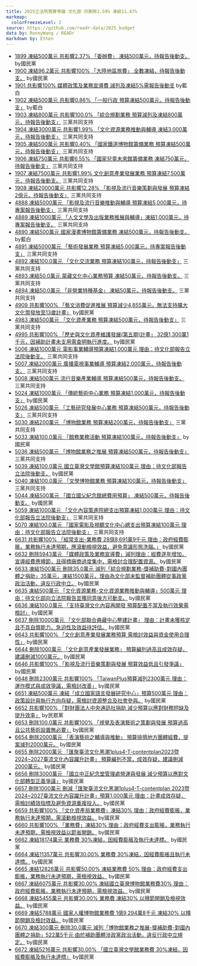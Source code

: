 ```yaml
---
title: 2025立法院預算爭議 文化部 共刪除2.59% 凍結11.47%
markmap:
  colorFreezeLevel: 2
source: https://github.com/readr-data/2025_budget
data by: RonnyWang / READr
markdown by: Ethen
---
```

- [1899 凍結500萬元 共影響2.37% 「委辦費」 凍結500萬元，待報告後動支。](https://ppg.ly.gov.tw/ppg/sittings/2024121376/details?meetingDate=113/12/16&meetingTime=09:00-17:30&departmentCode=null) by國民黨
- [1900 凍結96.2萬元 共影響100% 「大陸地區旅費」 全數凍結，待報告後動支。](https://ppg.ly.gov.tw/ppg/sittings/2024121376/details?meetingDate=113/12/16&meetingTime=09:00-17:30&departmentCode=null) by國民黨
- [1901 共影響100% 媒體政策及業務宣導費 減列及凍結5%需報告後動支](https://ppg.ly.gov.tw/ppg/sittings/2024121376/details?meetingDate=113/12/16&meetingTime=09:00-17:30&departmentCode=null) by藍白
- [1902 凍結500萬元 共影響0.86% 「一般行政 預算凍結500萬元，待報告後動支」](https://ppg.ly.gov.tw/ppg/sittings/2024121376/details?meetingDate=113/12/16&meetingTime=09:00-17:30&departmentCode=null) by藍白
- [1903 凍結800萬元 共影響100.0% 「綜合規劃業務 預算減列及凍結800萬元，待報告後動支」](https://ppg.ly.gov.tw/ppg/sittings/2024121376/details?meetingDate=113/12/16&meetingTime=09:00-17:30&departmentCode=null) 三黨共同支持
- [1904 凍結3000萬元 共影響1.99% 「文化資源業務推動與輔導 凍結3,000萬元，待報告後動支」](https://ppg.ly.gov.tw/ppg/sittings/2024121376/details?meetingDate=113/12/16&meetingTime=09:00-17:30&departmentCode=null) 三黨共同支持
- [1905 凍結500萬元 共影響0.40% 「國家鐵道博物館籌備業務 預算凍結500萬元，待報告後動支」](https://ppg.ly.gov.tw/ppg/sittings/2024121376/details?meetingDate=113/12/16&meetingTime=09:00-17:30&departmentCode=null) 三黨共同支持
- [1906 凍結750萬元 共影響6.55% 「國家兒童未來館籌備業務 凍結750萬元，待報告後動支」](https://ppg.ly.gov.tw/ppg/sittings/2024121376/details?meetingDate=113/12/16&meetingTime=09:00-17:30&departmentCode=null) 三黨共同支持
- [1907 凍結7500萬元 共影響1.99% 文化創意產業發展業務 預算凍結7,500萬元，待報告後動支。](https://ppg.ly.gov.tw/ppg/sittings/2024121376/details?meetingDate=113/12/16&meetingTime=09:00-17:30&departmentCode=null) 三黨共同支持
- [1908 凍結20000萬元 共影響12.28% 「影視及流行音樂策劃與發展 預算凍結2億元，待報告後動支」](https://ppg.ly.gov.tw/ppg/sittings/2024121376/details?meetingDate=113/12/16&meetingTime=09:00-17:30&departmentCode=null) 三黨共同支持
- [4888 凍結5000萬元 「影視及流行音樂推動與輔導 預算凍結5,000萬元，待專案報告後動支」](https://ppg.ly.gov.tw/ppg/sittings/2024122653/details?meetingDate=113/12/30&meetingTime=09:00-17:30&departmentCode=null) 三黨共同支持
- [4889 凍結1000萬元 「人文文學及出版業務推展與輔導」凍結1,000萬元，待專案報告後動支。](https://ppg.ly.gov.tw/ppg/sittings/2024122653/details?meetingDate=113/12/30&meetingTime=09:00-17:30&departmentCode=null) 三黨共同支持
- [4890 凍結500萬元 國家漫畫博物館籌備業務 凍結500萬元，待報告後動支。](https://ppg.ly.gov.tw/ppg/sittings/2024122653/details?meetingDate=113/12/30&meetingTime=09:00-17:30&departmentCode=null) by藍白
- [4891 凍結5000萬元 「藝術發展業務 預算凍結5,000萬元，待專案報告後動支」](https://ppg.ly.gov.tw/ppg/sittings/2024122653/details?meetingDate=113/12/30&meetingTime=09:00-17:30&departmentCode=null) 三黨共同支持
- [4892 凍結100.0萬元 「文化交流業務 預算凍結100萬元，待報告後動支」](https://ppg.ly.gov.tw/ppg/sittings/2024122653/details?meetingDate=113/12/30&meetingTime=09:00-17:30&departmentCode=null) 三黨共同支持
- [4893 凍結50.0萬元 蒙藏文化中心業務預算 凍結50萬元，待報告後動支。](https://ppg.ly.gov.tw/ppg/sittings/2024122653/details?meetingDate=113/12/30&meetingTime=09:00-17:30&departmentCode=null) 三黨共同支持
- [4894 凍結50.0萬元 「非營業特種基金」 凍結50萬元，待報告後動支。](https://ppg.ly.gov.tw/ppg/sittings/2024122653/details?meetingDate=113/12/30&meetingTime=09:00-17:30&departmentCode=null) 三黨共同支持
- [4909 共影響100% 「藝文消費促進推展 預算減少4,855萬元，無法支持擴大文化幣發放至13歲計畫」](https://ppg.ly.gov.tw/ppg/sittings/2024122653/details?meetingDate=113/12/30&meetingTime=09:00-17:30&departmentCode=null) by國民黨
- [4983 凍結500萬元 「文化資產業務 預算凍結500萬元，待報告後動支」](https://ppg.ly.gov.tw/ppg/sittings/2024122653/details?meetingDate=113/12/30&meetingTime=09:00-17:30&departmentCode=null) 三黨共同支持
- [4995 共影響100% 「歷史與文化資產維護發展(第五期)計畫」 32億1,300萬1千元，因補助計畫未支用需查明執行進度。](https://ppg.ly.gov.tw/ppg/sittings/2024122653/details?meetingDate=113/12/30&meetingTime=09:00-17:30&departmentCode=null) by國民黨
- [5006 凍結1000萬元 電影事業輔導預算凍結1,000萬元 理由：待文化部報告立法院後動支。](https://ppg.ly.gov.tw/ppg/sittings/2024122653/details?meetingDate=113/12/30&meetingTime=09:00-17:30&departmentCode=null) 三黨共同支持
- [5007 凍結2000萬元 廣播電視事業輔導 預算凍結2,000萬元，待報告後動支。](https://ppg.ly.gov.tw/ppg/sittings/2024122653/details?meetingDate=113/12/30&meetingTime=09:00-17:30&departmentCode=null) 三黨共同支持
- [5008 凍結500萬元 流行音樂產業輔導 預算凍結500萬元，待報告後動支。](https://ppg.ly.gov.tw/ppg/sittings/2024122653/details?meetingDate=113/12/30&meetingTime=09:00-17:30&departmentCode=null) 三黨共同支持
- [5024 凍結1000萬元 「傳統藝術中心業務 預算凍結1,000萬元，待報告後動支」](https://ppg.ly.gov.tw/ppg/sittings/2024122653/details?meetingDate=113/12/30&meetingTime=09:00-17:30&departmentCode=null) by國民黨
- [5026 凍結500萬元 「工藝研究發展中心業務 預算凍結500萬元，待報告後動支」](https://ppg.ly.gov.tw/ppg/sittings/2024122653/details?meetingDate=113/12/30&meetingTime=09:00-17:30&departmentCode=null) 三黨共同支持
- [5030 凍結200萬元 「博物館業務 預算凍結200萬元，待報告後動支」](https://ppg.ly.gov.tw/ppg/sittings/2024122653/details?meetingDate=113/12/30&meetingTime=09:00-17:30&departmentCode=null) 三黨共同支持
- [5033 凍結100.0萬元 「館務業務活動 預算凍結100萬元，待報告後動支」](https://ppg.ly.gov.tw/ppg/sittings/2024122653/details?meetingDate=113/12/30&meetingTime=09:00-17:30&departmentCode=null) by國民黨
- [5036 凍結500萬元 「博物館業務之推展 預算凍結500萬元，待報告後動支」](https://ppg.ly.gov.tw/ppg/sittings/2024122653/details?meetingDate=113/12/30&meetingTime=09:00-17:30&departmentCode=null) 三黨共同支持
- [5039 凍結100.0萬元 國立臺灣文學館預算凍結100萬元 理由：待文化部報告立法院後動支。](https://ppg.ly.gov.tw/ppg/sittings/2024122653/details?meetingDate=113/12/30&meetingTime=09:00-17:30&departmentCode=null) by國民黨
- [5040 凍結100.0萬元 「文學博物館業務 預算凍結100萬元，待報告後動支」](https://ppg.ly.gov.tw/ppg/sittings/2024122653/details?meetingDate=113/12/30&meetingTime=09:00-17:30&departmentCode=null) 三黨共同支持
- [5044 凍結500萬元 「國立國父紀念館總費用預算」 凍結500萬元，待報告後動支。](https://ppg.ly.gov.tw/ppg/sittings/2024122653/details?meetingDate=113/12/30&meetingTime=09:00-17:30&departmentCode=null) by國民黨
- [5059 凍結1000萬元 「文化內容策進院總支出預算凍結1,000萬元 理由：待文化部報告立法院後動支」](https://ppg.ly.gov.tw/ppg/sittings/2024122653/details?meetingDate=113/12/30&meetingTime=09:00-17:30&departmentCode=null) 三黨共同支持
- [5070 凍結100.0萬元 「國家電影及視聽文化中心總支出預算凍結100萬元 理由：待文化部報告立法院後動支」](https://ppg.ly.gov.tw/ppg/sittings/2024122653/details?meetingDate=113/12/30&meetingTime=09:00-17:30&departmentCode=null) 三黨共同支持
- [6631 共影響100% 「經常支出-業務費 28億8,691萬9千元 理由：政府經費膨脹，業務執行未達預期，應滾動檢視效益，避免意識形態洗腦。」](https://ppg.ly.gov.tw/ppg/sittings/2025011544/details?meetingDate=114/01/20&meetingTime=&departmentCode=null) by國民黨
- [6632 刪除5943萬元 「媒體政策及業務宣導費」減列理由：經費逐年增加，宣導經費應撙節，且得標廠商過度集中，需檢討合理配置資源。](https://ppg.ly.gov.tw/ppg/sittings/2025011544/details?meetingDate=114/01/20&meetingTime=&departmentCode=null) by國民黨
- [6633 凍結1500萬元 刪除35.0萬元 減列「綜合規劃業務-獎補助費-對國內團體之捐助」35萬元，凍結1500萬元，理由為文化部未監督補助團體從事政黨政治活動，違反行政中立。](https://ppg.ly.gov.tw/ppg/sittings/2025011544/details?meetingDate=114/01/20&meetingTime=&departmentCode=null) by國民黨
- [6635 凍結500萬元 「文化資源業務-文化資源業務推動與輔導」500萬元 理由：待文化部向立法院報告並獲同意後方可動支。](https://ppg.ly.gov.tw/ppg/sittings/2025011544/details?meetingDate=114/01/20&meetingTime=&departmentCode=null) by國民黨
- [6636 凍結100.0萬元 「支持臺灣文化內容再開發 預算配置不當及執行效果需檢討」](https://ppg.ly.gov.tw/ppg/sittings/2025011544/details?meetingDate=114/01/20&meetingTime=&departmentCode=null) by國民黨
- [6637 刪除10000萬元 「文化部聯合典藏中心整建計畫」 理由：計畫未獲核定且不具自償能力，急迫性及效益待評估。](https://ppg.ly.gov.tw/ppg/sittings/2025011544/details?meetingDate=114/01/20&meetingTime=&departmentCode=null) by國民黨
- [6643 共影響100% 「文化創意產業發展業務預算 需檢討效益與資金使用合理性」](https://ppg.ly.gov.tw/ppg/sittings/2025011544/details?meetingDate=114/01/20&meetingTime=&departmentCode=null) by國民黨
- [6644 刪除1000萬元 「文化創意產業發展業務」 預算編列過高且成效存疑，建議刪減1000萬元。](https://ppg.ly.gov.tw/ppg/sittings/2025011544/details?meetingDate=114/01/20&meetingTime=&departmentCode=null) by國民黨
- [6646 共影響100% 「影視及流行音樂策劃與發展 預算效益低且引發爭議」](https://ppg.ly.gov.tw/ppg/sittings/2025011544/details?meetingDate=114/01/20&meetingTime=&departmentCode=null) by國民黨
- [6648 刪除2300萬元 共影響100% 「TaiwanPlus預算減列2300萬元 理由：運作模式與成效爭議，需檢討改善」](https://ppg.ly.gov.tw/ppg/sittings/2025011544/details?meetingDate=114/01/20&meetingTime=&departmentCode=null) by國民黨
- [6651 凍結500萬元 凍結「成立國家語言發展研究中心」預算500萬元 理由：政策設計與執行方向存疑，需檢討資源整合及社會參與。](https://ppg.ly.gov.tw/ppg/sittings/2025011544/details?meetingDate=114/01/20&meetingTime=&departmentCode=null) by國民黨
- [6652 共影響100% 「對財團法人中央通訊社捐助 減少預算以應對財務短缺及提升效率」](https://ppg.ly.gov.tw/ppg/sittings/2025011544/details?meetingDate=114/01/20&meetingTime=&departmentCode=null) by民眾黨
- [6653 刪除100.0萬元 共影響100% 「視覺及表演藝術之策劃與發展 預算過高且公共藝術設置無必要」](https://ppg.ly.gov.tw/ppg/sittings/2025011544/details?meetingDate=114/01/20&meetingTime=&departmentCode=null) by國民黨
- [6654 刪除2000萬元 「表演藝術之輔導與推動」 預算排擠地方團體經費，提案減列2000萬元。](https://ppg.ly.gov.tw/ppg/sittings/2025011544/details?meetingDate=114/01/20&meetingTime=&departmentCode=null) by國民黨
- [6655 刪除2000萬元 「匯聚臺流文化黑潮1plus4-T-contentplan2023暨2024~2027臺流文化內容躍升計畫」 預算編列不當，成效存疑，建議刪減2000萬元。](https://ppg.ly.gov.tw/ppg/sittings/2025011544/details?meetingDate=114/01/20&meetingTime=&departmentCode=null) by國民黨
- [6656 刪除3000萬元 「國立中正紀念堂管理處營運與發展 減少預算以應對文化部轉型正義爭議」](https://ppg.ly.gov.tw/ppg/sittings/2025011544/details?meetingDate=114/01/20&meetingTime=&departmentCode=null) by國民黨
- [6657 刪除1000萬元 刪減「匯聚臺流文化黑潮1plus4-T-contentplan 2023暨2024~2027臺流文化內容躍升計畫」預算1,000萬元 理由：計畫成效存疑，需檢討績效指標及避免資源重複投入。](https://ppg.ly.gov.tw/ppg/sittings/2025011544/details?meetingDate=114/01/20&meetingTime=&departmentCode=null) by國民黨
- [6659 共影響100% 「文化資產局業務費」凍結30% 理由：政府經費膨脹，業務執行未達預期，需滾動檢視效益。](https://ppg.ly.gov.tw/ppg/sittings/2025011544/details?meetingDate=114/01/20&meetingTime=&departmentCode=null) by國民黨
- [6660 共影響100% 「業務費」凍結30% 理由：政府經費支出膨脹，業務執行未達預期，需檢視效益以節省開銷。](https://ppg.ly.gov.tw/ppg/sittings/2025011544/details?meetingDate=114/01/20&meetingTime=&departmentCode=null) by國民黨
- [6662 凍結18174萬元 業務費 30%凍結，因經費膨脹及執行未達標。](https://ppg.ly.gov.tw/ppg/sittings/2025011544/details?meetingDate=114/01/20&meetingTime=&departmentCode=null) by國民黨
- [6664 凍結11357萬元 共影響30.00% 業務費 30%凍結，因經費膨脹且執行未達標。](https://ppg.ly.gov.tw/ppg/sittings/2025011544/details?meetingDate=114/01/20&meetingTime=&departmentCode=null) by國民黨
- [6665 凍結12826萬元 共影響50.00% 凍結業務費 50% 理由：政府經費支出膨脹，業務執行未達預期，需檢視效益。](https://ppg.ly.gov.tw/ppg/sittings/2025011544/details?meetingDate=114/01/20&meetingTime=&departmentCode=null) by國民黨
- [6667 凍結6075萬元 共影響30.00% 凍結國立臺灣博物館業務費30% 理由：政府經費膨脹，業務執行未達預期，需檢視效益。](https://ppg.ly.gov.tw/ppg/sittings/2025011544/details?meetingDate=114/01/20&meetingTime=&departmentCode=null) by國民黨
- [6668 凍結5455萬元 共影響30.00% 業務費 凍結30% 以撙節開銷及檢視效益。](https://ppg.ly.gov.tw/ppg/sittings/2025011544/details?meetingDate=114/01/20&meetingTime=&departmentCode=null) by國民黨
- [6669 凍結5788萬元 國家人權博物館業務費 1億9,294萬8千元 凍結30% 以撙節開銷及檢討效益。](https://ppg.ly.gov.tw/ppg/sittings/2025011544/details?meetingDate=114/01/20&meetingTime=&departmentCode=null) by國民黨
- [6670 凍結300萬元 刪除30.0萬元 減列「博物館業務之推展-獎補助費-對國內團體之捐助」522萬5千元 由於補助團體涉政黨政治活動，違反行政中立規定。](https://ppg.ly.gov.tw/ppg/sittings/2025011544/details?meetingDate=114/01/20&meetingTime=&departmentCode=null) by國民黨
- [6672 凍結5216萬元 共影響30.00% 「國立臺灣文學館業務費 30%凍結，因經費膨脹及執行未達標」](https://ppg.ly.gov.tw/ppg/sittings/2025011544/details?meetingDate=114/01/20&meetingTime=&departmentCode=null) by國民黨
